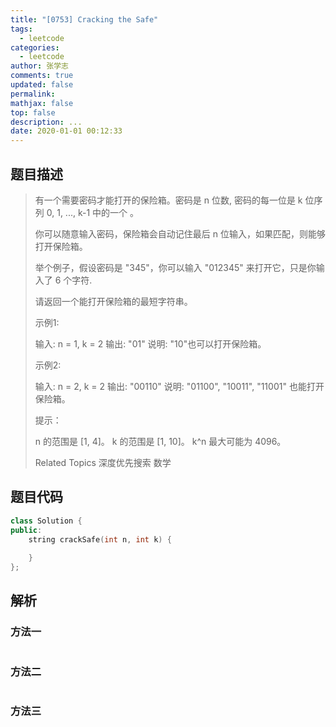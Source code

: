 ```yaml
---
title: "[0753] Cracking the Safe"
tags:
  - leetcode
categories:
  - leetcode
author: 张学志
comments: true
updated: false
permalink:
mathjax: false
top: false
description: ...
date: 2020-01-01 00:12:33
---
```


## 题目描述

> 有一个需要密码才能打开的保险箱。密码是 n 位数, 密码的每一位是 k 位序列 0, 1, ..., k-1 中的一个 。 
> 
> 你可以随意输入密码，保险箱会自动记住最后 n 位输入，如果匹配，则能够打开保险箱。 
> 
> 举个例子，假设密码是 "345"，你可以输入 "012345" 来打开它，只是你输入了 6 个字符. 
> 
> 请返回一个能打开保险箱的最短字符串。 
> 
> 
> 
> 示例1: 
> 
> 输入: n = 1, k = 2
> 输出: "01"
> 说明: "10"也可以打开保险箱。
> 
> 
> 
> 
> 示例2: 
> 
> 输入: n = 2, k = 2
> 输出: "00110"
> 说明: "01100", "10011", "11001" 也能打开保险箱。
> 
> 
> 
> 
> 提示： 
> 
> 
> n 的范围是 [1, 4]。 
> k 的范围是 [1, 10]。 
> k^n 最大可能为 4096。 
> 
> 
> 
> Related Topics 深度优先搜索 数学

## 题目代码

```cpp
class Solution {
public:
    string crackSafe(int n, int k) {
        
    }
};
```

## 解析

### 方法一

```cpp

```

### 方法二

```cpp

```

### 方法三

```cpp

```

